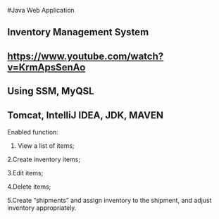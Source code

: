 #Java Web Application  

 ## Inventory Management System
 ## https://www.youtube.com/watch?v=KrmApsSenAo



## Using SSM, MyQSL
## Tomcat, IntelliJ IDEA, JDK, MAVEN



 Enabled function:
  1. View a list of items;

  2.Create inventory items;

  3.Edit items;

  4.Delete items;

  5.Create “shipments” and assign inventory to the shipment, and adjust inventory appropriately.


